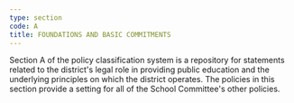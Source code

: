 ```yaml
---
type: section
code: A
title: FOUNDATIONS AND BASIC COMMITMENTS
---
```


Section A of the policy classification system is a repository for statements related to the district's legal role in providing public education and the underlying principles on which the district operates.  The policies in this section provide a setting for all of the School Committee's other policies.

